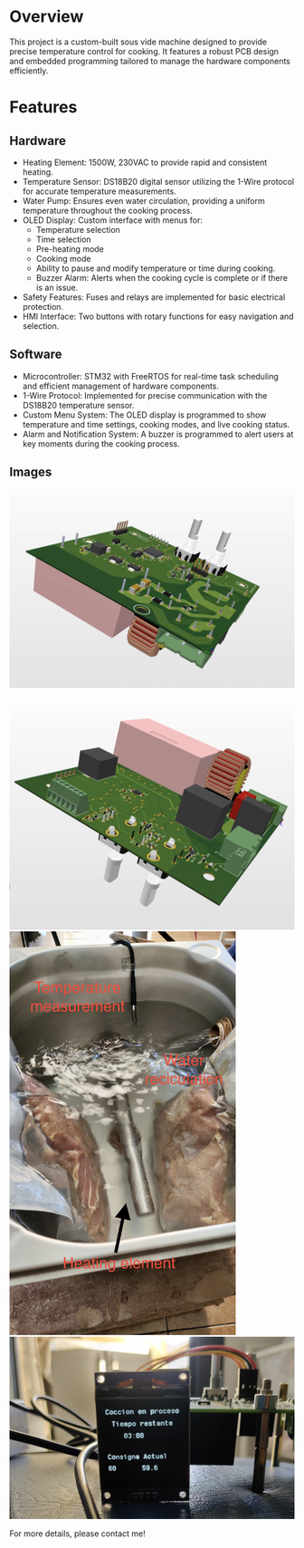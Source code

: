 # Overview
This project is a custom-built sous vide machine designed to provide precise temperature control for cooking. It features a robust PCB design and embedded programming tailored to manage the hardware components efficiently.

# Features
## Hardware
* Heating Element: 1500W, 230VAC to provide rapid and consistent heating.
* Temperature Sensor: DS18B20 digital sensor utilizing the 1-Wire protocol for accurate temperature measurements.
* Water Pump: Ensures even water circulation, providing a uniform temperature throughout the cooking process.
* OLED Display: Custom interface with menus for:
  * Temperature selection
  * Time selection
  * Pre-heating mode
  * Cooking mode
  * Ability to pause and modify temperature or time during cooking.
  * Buzzer Alarm: Alerts when the cooking cycle is complete or if there is an issue.
* Safety Features: Fuses and relays are implemented for basic electrical protection.
* HMI Interface: Two buttons with rotary functions for easy navigation and selection.
## Software
 * Microcontroller: STM32 with FreeRTOS for real-time task scheduling and efficient management of hardware components.
 * 1-Wire Protocol: Implemented for precise communication with the DS18B20 temperature sensor.
 * Custom Menu System: The OLED display is programmed to show temperature and time settings, cooking modes, and live cooking status.
 * Alarm and Notification System: A buzzer is programmed to alert users at key moments during the cooking process.

## Images
![PCB TOP](Images/PCB_TOP.png)
![PCB BOTTOM](Images/PCB_BOTTOM.png)
<img src="Images/Container.jpg" width="400">
![Oled](Images/Oled.jpg)

For more details, please contact me!


